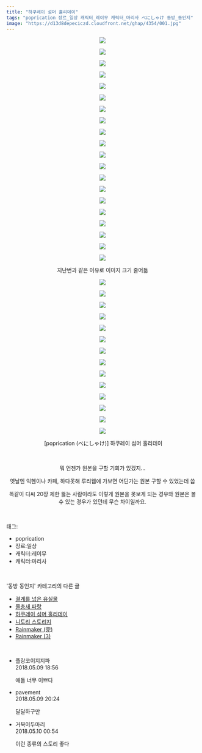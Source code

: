 ```yaml
---
title: "하쿠레이 섬머 홀리데이"
tags: "poprication 장르_일상 캐릭터_레이무 캐릭터_마리사 べにしゃけ 동방_동인지"
image: "https://d13d8depeciczd.cloudfront.net/ghap/4354/001.jpg"
---
```

<div class="article">
<p style="text-align: center; clear: none; float: none;"><img src="{{ site.imgserver12 }}/ghap/4354/001.jpg"/></p>
<p style="text-align: center; clear: none; float: none;"><img src="{{ site.imgserver12 }}/ghap/4354/002.jpg"/></p>
<p style="text-align: center; clear: none; float: none;"><img src="{{ site.imgserver12 }}/ghap/4354/003.jpg"/></p>
<p style="text-align: center; clear: none; float: none;"><img src="{{ site.imgserver12 }}/ghap/4354/004.jpg"/></p>
<p style="text-align: center; clear: none; float: none;"><img src="{{ site.imgserver12 }}/ghap/4354/005.jpg"/></p>
<p style="text-align: center; clear: none; float: none;"><img src="{{ site.imgserver12 }}/ghap/4354/006.jpg"/></p>
<p style="text-align: center; clear: none; float: none;"><img src="{{ site.imgserver12 }}/ghap/4354/007.jpg"/></p>
<p style="text-align: center; clear: none; float: none;"><img src="{{ site.imgserver12 }}/ghap/4354/008.jpg"/></p>
<p style="text-align: center; clear: none; float: none;"><img src="{{ site.imgserver12 }}/ghap/4354/009.jpg"/></p>
<p style="text-align: center; clear: none; float: none;"><img src="{{ site.imgserver12 }}/ghap/4354/010.jpg"/></p>
<p style="text-align: center; clear: none; float: none;"><img src="{{ site.imgserver12 }}/ghap/4354/011.jpg"/></p>
<p style="text-align: center; clear: none; float: none;"><img src="{{ site.imgserver12 }}/ghap/4354/012.jpg"/></p>
<p style="text-align: center; clear: none; float: none;"><img src="{{ site.imgserver12 }}/ghap/4354/013.jpg"/></p>
<p style="text-align: center; clear: none; float: none;"><img src="{{ site.imgserver12 }}/ghap/4354/014.jpg"/></p>
<p style="text-align: center; clear: none; float: none;"><img src="{{ site.imgserver12 }}/ghap/4354/015.jpg"/></p>
<p style="text-align: center; clear: none; float: none;"><img src="{{ site.imgserver12 }}/ghap/4354/016.jpg"/></p>
<p style="text-align: center; clear: none; float: none;"><img src="{{ site.imgserver12 }}/ghap/4354/017.jpg"/></p>
<p style="text-align: center; clear: none; float: none;"><img src="{{ site.imgserver12 }}/ghap/4354/018.jpg"/></p>
<p style="text-align: center; clear: none; float: none;"><img src="{{ site.imgserver12 }}/ghap/4354/019.jpg"/></p>
<p style="text-align: center; clear: none; float: none;"><img src="{{ site.imgserver12 }}/ghap/4354/020.jpg"/></p>
<p style="text-align: center; clear: none; float: none;">지난번과 같은 이유로 이미지 크기 줄어듦</p>
<p style="text-align: center; clear: none; float: none;"><img src="{{ site.imgserver12 }}/ghap/4354/021.jpg"/></p>
<p style="text-align: center; clear: none; float: none;"><img src="{{ site.imgserver12 }}/ghap/4354/022.jpg"/></p>
<p style="text-align: center; clear: none; float: none;"><img src="{{ site.imgserver12 }}/ghap/4354/023.jpg"/></p>
<p style="text-align: center; clear: none; float: none;"><img src="{{ site.imgserver12 }}/ghap/4354/024.jpg"/></p>
<p style="text-align: center; clear: none; float: none;"><img src="{{ site.imgserver12 }}/ghap/4354/025.jpg"/></p>
<p style="text-align: center; clear: none; float: none;"><img src="{{ site.imgserver12 }}/ghap/4354/026.jpg"/></p>
<p style="text-align: center; clear: none; float: none;"><img src="{{ site.imgserver12 }}/ghap/4354/027.jpg"/></p>
<p style="text-align: center; clear: none; float: none;"><img src="{{ site.imgserver12 }}/ghap/4354/028.jpg"/></p>
<p style="text-align: center; clear: none; float: none;"><img src="{{ site.imgserver12 }}/ghap/4354/029.jpg"/></p>
<p style="text-align: center; clear: none; float: none;"><img src="{{ site.imgserver12 }}/ghap/4354/030.jpg"/></p>
<p style="text-align: center; clear: none; float: none;"><img src="{{ site.imgserver12 }}/ghap/4354/031.jpg"/></p>
<p style="text-align: center; clear: none; float: none;"><img src="{{ site.imgserver12 }}/ghap/4354/032.jpg"/></p>
<p style="text-align: center; clear: none; float: none;"><img src="{{ site.imgserver12 }}/ghap/4354/033.jpg"/></p>
<p style="text-align: center; clear: none; float: none;"><img src="{{ site.imgserver12 }}/ghap/4354/034.jpg"/></p>
<p style="text-align: center; clear: none; float: none;"> [poprication (べにしゃけ)] 하쿠레이 섬머 홀리데이</p>
<p style="text-align: center; clear: none; float: none;"><br/></p>
<p style="text-align: center; clear: none; float: none;">뭐 언젠가 원본을 구할 기회가 있겠지...</p>
<p style="text-align: center; clear: none; float: none;">옛날엔 익헨이나 카페, 하다못해 루리웹에 가보면 어딘가는 원본 구할 수 있었는데 씁</p>
<p style="text-align: center; clear: none; float: none;"></p>
<p style="text-align: center; clear: none; float: none;">똑같이 디씨 20장 제한 뚫는 사람이라도 이렇게 원본을 못보게 되는 경우와 원본은 볼 수 있는 경우가 있던데 무슨 차이일까요.</p>
</div><br/>
<div class="tagTrail">
<p>태그: </p>
<ul>
<li>poprication</li>
<li>장르:일상</li>
<li>캐릭터:레이무</li>
<li>캐릭터:마리사</li>
</ul>
</div><br/>
<div class="another">
<p>'동방 동인지' 카테고리의 다른 글</p>
<ul>
<li><a href="/ghap_4370">결계를 넘은 유실물</a></li>
<li><a href="/ghap_4364">물총새 파랑</a></li>
<li><a href="/ghap_4354">하쿠레이 섬머 홀리데이</a></li>
<li><a href="/ghap_4350">니토리 스토리지</a></li>
<li><a href="/ghap_4347">Rainmaker (完)</a></li>
<li><a href="/ghap_4346">Rainmaker (3)</a></li>
</ul>
</div><br/>
<div class="cb_module cb_fluid">
<div class="cb_wrt cb_profile">
<div class="comment">
<ul>
<li class="cb_thumb_off" id="comment15253168">
<div class="cb_comment_area">
<div class="cb_info_area">
<div class="cb_section">
<span class="cb_nick_name">플랑코이지지파</span>
</div>
<div class="cb_section">
<span class="cb_date">2018.05.09 18:56 </span>
</div>
</div>
<div class="cb_dsc_comment">
<p class="cb_dsc">
											애들 너무 이쁘다
										</p>
</div>
</div></li>
<li class="cb_thumb_off" id="comment15253208">
<div class="cb_comment_area">
<div class="cb_info_area">
<div class="cb_section">
<span class="cb_nick_name">pavement</span>
</div>
<div class="cb_section">
<span class="cb_date">2018.05.09 20:24 </span>
</div>
</div>
<div class="cb_dsc_comment">
<p class="cb_dsc">
											달달하구만
										</p>
</div>
</div></li>
<li class="cb_thumb_off" id="comment15253381">
<div class="cb_comment_area">
<div class="cb_info_area">
<div class="cb_section">
<span class="cb_nick_name">거북이두마리</span>
</div>
<div class="cb_section">
<span class="cb_date">2018.05.10 00:54 </span>
</div>
</div>
<div class="cb_dsc_comment">
<p class="cb_dsc">
											이런 종류의 스토리 좋다
										</p>
</div>
</div></li>
</ul>
</div>
</div><!-- commentList close -->
</div><br/>
